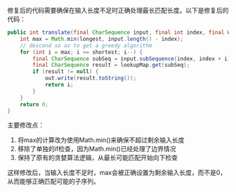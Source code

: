 修复后的代码需要确保在输入长度不足时正确处理最长匹配长度。以下是修复后的代码：

```java
public int translate(final CharSequence input, final int index, final Writer out) throws IOException {
    int max = Math.min(longest, input.length() - index);
    // descend so as to get a greedy algorithm
    for (int i = max; i >= shortest; i--) {
        final CharSequence subSeq = input.subSequence(index, index + i);
        final CharSequence result = lookupMap.get(subSeq);
        if (result != null) {
            out.write(result.toString());
            return i;
        }
    }
    return 0;
}
```

主要修改点：
1. 将max的计算改为使用Math.min()来确保不超过剩余输入长度
2. 移除了单独的if检查，因为Math.min()已经处理了边界情况
3. 保持了原有的贪婪算法逻辑，从最长可能匹配开始向下检查

这样修改后，当输入长度不足时，max会被正确设置为剩余输入长度，而不是0，从而能够正确匹配可能的子序列。